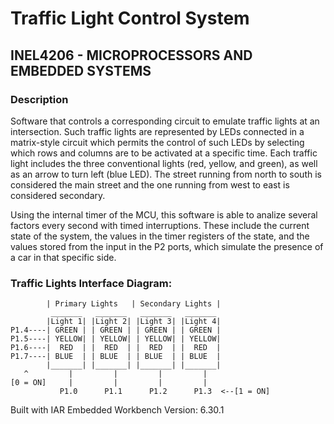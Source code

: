 Traffic Light Control System
==============================

INEL4206 - MICROPROCESSORS AND EMBEDDED SYSTEMS
-----------------------------------------------

### Description
Software that controls a corresponding circuit to emulate traffic lights at an intersection. Such traffic lights are represented by LEDs connected in a matrix-style circuit which permits the control of such LEDs by selecting which rows and columns are to be activated at a specific time. Each traffic light includes the three conventional lights (red, yellow, and green), as well as an arrow to turn left (blue LED).  The street running from north to south is considered the main street and the one running from west to east is considered secondary.

Using the internal timer of the MCU, this software is able to analize several factors every second with timed interruptions. These include the current state of the system, the values in the timer registers of the state, and the values stored from the input in the P2 ports, which simulate the presence of a car in that specific side.

### Traffic Lights Interface Diagram:
	    	| Primary Lights   | Secondary Lights |
	    	 _______   _______   _______   _______
	    	|Light 1| |Light 2| |Light 3| |Light 4|
    P1.4----| GREEN | | GREEN | | GREEN | | GREEN |
    P1.5----| YELLOW| | YELLOW| | YELLOW| | YELLOW|
    P1.6----|  RED  | |  RED  | |  RED  | |  RED  |
    P1.7----| BLUE  | | BLUE  | | BLUE  | | BLUE  |
		    |_______| |_______| |_______| |_______|
       ^         |         |         |         |
    [0 = ON]     |         |         |         |
	    	   P1.0      P1.1      P1.2      P1.3  <--[1 = ON]

Built with IAR Embedded Workbench Version: 6.30.1
